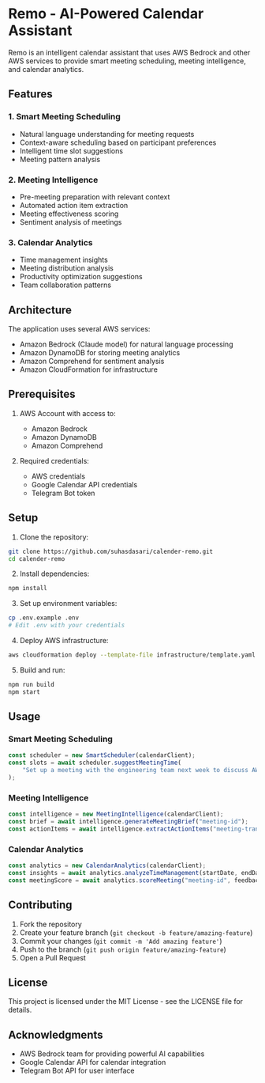 # Remo - AI-Powered Calendar Assistant

Remo is an intelligent calendar assistant that uses AWS Bedrock and other AWS services to provide smart meeting scheduling, meeting intelligence, and calendar analytics.

## Features

### 1. Smart Meeting Scheduling
- Natural language understanding for meeting requests
- Context-aware scheduling based on participant preferences
- Intelligent time slot suggestions
- Meeting pattern analysis

### 2. Meeting Intelligence
- Pre-meeting preparation with relevant context
- Automated action item extraction
- Meeting effectiveness scoring
- Sentiment analysis of meetings

### 3. Calendar Analytics
- Time management insights
- Meeting distribution analysis
- Productivity optimization suggestions
- Team collaboration patterns

## Architecture

The application uses several AWS services:
- Amazon Bedrock (Claude model) for natural language processing
- Amazon DynamoDB for storing meeting analytics
- Amazon Comprehend for sentiment analysis
- Amazon CloudFormation for infrastructure

## Prerequisites

1. AWS Account with access to:
   - Amazon Bedrock
   - Amazon DynamoDB
   - Amazon Comprehend

2. Required credentials:
   - AWS credentials
   - Google Calendar API credentials
   - Telegram Bot token

## Setup

1. Clone the repository:
```bash
git clone https://github.com/suhasdasari/calender-remo.git
cd calender-remo
```

2. Install dependencies:
```bash
npm install
```

3. Set up environment variables:
```bash
cp .env.example .env
# Edit .env with your credentials
```

4. Deploy AWS infrastructure:
```bash
aws cloudformation deploy --template-file infrastructure/template.yaml --stack-name remo-calendar --capabilities CAPABILITY_IAM
```

5. Build and run:
```bash
npm run build
npm start
```

## Usage

### Smart Meeting Scheduling
```typescript
const scheduler = new SmartScheduler(calendarClient);
const slots = await scheduler.suggestMeetingTime(
    "Set up a meeting with the engineering team next week to discuss AWS integration"
);
```

### Meeting Intelligence
```typescript
const intelligence = new MeetingIntelligence(calendarClient);
const brief = await intelligence.generateMeetingBrief("meeting-id");
const actionItems = await intelligence.extractActionItems("meeting-transcript");
```

### Calendar Analytics
```typescript
const analytics = new CalendarAnalytics(calendarClient);
const insights = await analytics.analyzeTimeManagement(startDate, endDate);
const meetingScore = await analytics.scoreMeeting("meeting-id", feedback);
```

## Contributing

1. Fork the repository
2. Create your feature branch (`git checkout -b feature/amazing-feature`)
3. Commit your changes (`git commit -m 'Add amazing feature'`)
4. Push to the branch (`git push origin feature/amazing-feature`)
5. Open a Pull Request

## License

This project is licensed under the MIT License - see the LICENSE file for details.

## Acknowledgments

- AWS Bedrock team for providing powerful AI capabilities
- Google Calendar API for calendar integration
- Telegram Bot API for user interface 